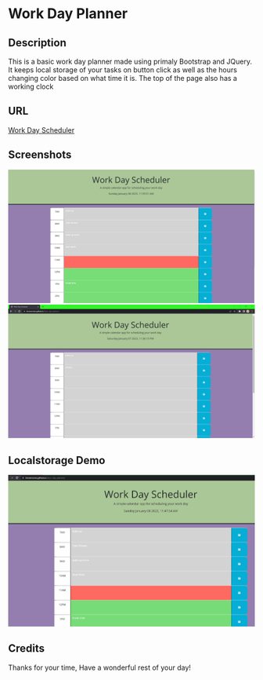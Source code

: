#  Work Day Planner

## Description
 This is a basic work day planner made using primaly Bootstrap and JQuery. It keeps local storage of your tasks on button click as well as the hours changing color based on what time it is. The top of the page also has a working clock 

## URL
[Work Day Scheduler](https://brosencrans.github.io/basic-day-planner/)

## Screenshots
![Page during work hours](https://raw.githubusercontent.com/BRosencrans/basic-day-planner/main/assets/screenshots-and-demos/scheduler-screenshot.png)
![Page after work hours](https://raw.githubusercontent.com/BRosencrans/basic-day-planner/main/assets/screenshots-and-demos/scheduler-screenshot-02.png)

## Localstorage Demo
![local storage demo](https://raw.githubusercontent.com/BRosencrans/basic-day-planner/main/assets/screenshots-and-demos/local-save-demo.gif)

## Credits
Thanks for your time, Have a wonderful rest of your day!
